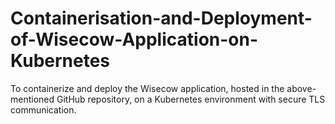 # Containerisation-and-Deployment-of-Wisecow-Application-on-Kubernetes
To containerize and deploy the Wisecow application, hosted in the
above-mentioned GitHub repository, on a Kubernetes environment with secure TLS
communication.
